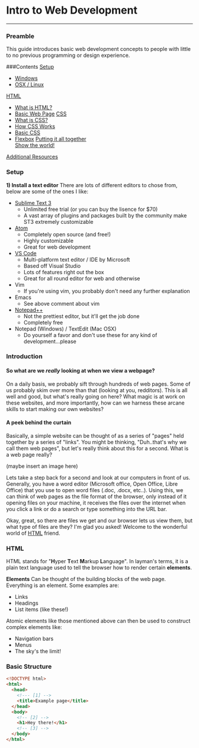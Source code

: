 # Intro to Web Development
---

### Preamble
This guide introduces basic web development concepts to people with little to no previous programming or design experience.


###Contents
[Setup](#setup)  
* [Windows](#windows)
* [OSX / Linux](#osx)

[HTML](#html)  
* [What is HTML?](#what-is-html)
* [Basic Web Page](#basic-html)
[CSS](#css)  
* [What is CSS?](#what-is-css)
* [How CSS Works](#how-css-works)
* [Basic CSS](#basic-css)
* [Flexbox](#flexbox)
[Putting it all together](#all-together)  
[Show the world!](#heroku)

[Additional Resources](#additional-resources)

### Setup

**1) Install a text editor**
There are lots of different editors to chose from, below are some of the ones I like:
* [Sublime Text 3](http://www.sublimetext.com/3)
  * Unlimited free trial (or you can buy the lisence for $70)
  *  A vast array of plugins and packages built by the community make ST3 extremely
    customizable
* [Atom](https://atom.io/)
  * Completely open source (and free!)
  * Highly customizable
  * Great for web development
* [VS Code](https://www.visualstudio.com/en-us/products/code-vs.aspx)
  * Multi-platform text editor / IDE by Microsoft
  * Based off Visual Studio
  * Lots of features right out the box
  * Great for all round editor for web and otherwise
* Vim
  * If you're using vim, you probably don't need any further explanation
* Emacs
  * See above comment about vim
* [Notepad++](https://notepad-plus-plus.org/)
  * Not the prettiest editor, but it'll get the job done
  * Completely free
* Notepad (Windows) / TextEdit (Mac OSX)
  * Do yourself a favor and don't use these for any kind of development...please

### Introduction

#### So what are we _really_ looking at when we view a webpage?
On a daily basis, we probably sift through hundreds of web pages. Some of us probably
skim over more than that (looking at you, redditors). This is all well and good,
but what's really going on here? What magic is at work on these websites, and more importantly,
how can we harness these arcane skills to start making our own websites?

#### A peek behind the curtain
Basically, a simple website can be thought of as a series of "pages" held together by a series
of "links". You might be thinking, "Duh..that's why we call them web pages", but let's really
think about this for a second. What is a web page really?  

(maybe insert an image here)  

Lets take a step back for a second and look at our computers in front of us. Generally,
you have a word editor (Microsoft office, Open Office, Libre Office) that you use to open
word files (.doc, .docx, etc..). Using this, we can think of web pages as the file format of the browser,
only instead of it opening files on your machine, it receives the files over the internet when you
click a link or do a search or type something into the URL bar.  

Okay, great, so there are files we get and our browser lets us view them, but what type of files are they?
I'm glad you asked! Welcome to the wonderful world of [HTML](#html) friend.

### HTML 

HTML stands for "**H**yper **T**ext **M**arkup **L**anguage". In layman's terms, it is a 
plain text language used to tell the browser how to render certain **elements**.

**Elements** Can be thought of the building blocks of the web page. Everything is an element.
Some examples are:
* Links
* Headings
* List items (like these!)

Atomic elements like those mentioned above can then be used to construct complex elements like:
* Navigation bars
* Menus
* The sky's the limit!

### Basic Structure

```html
<!DOCTYPE html>
<html>
  <head>
    <!--- [1] -->
    <title>Example page</title>
  </head>
  <body>
    <!-- [2] -->
    <h1>Hey there!</h1>
    <!-- [3] -->
  </body>
</html>
```



